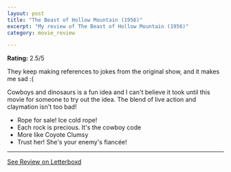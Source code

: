 ```yaml
---
layout: post
title: "The Beast of Hollow Mountain (1956)"
excerpt: "My review of The Beast of Hollow Mountain (1956)"
category: movie_review

---
```


**Rating:** 2.5/5

They keep making references to jokes from the original show, and it makes me sad :(

Cowboys and dinosaurs is a fun idea and I can't believe it took until this movie for someone to try out the idea. The blend of live action and claymation isn't too bad!

* Rope for sale! Ice cold rope!
* Each rock is precious. It's the cowboy code
* More like Coyote Clumsy
* Trust her! She's your enemy's fiancée!

<hr>

[See Review on Letterboxd](https://boxd.it/6mXdQj)
